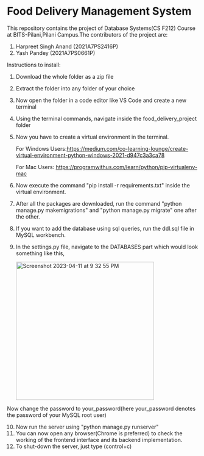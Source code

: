 # Food Delivery Management System
This repository contains the project of Database Systems(CS F212) Course at BITS-Pilani,Pilani Campus.The contributors of the project are:
1) Harpreet Singh Anand (2021A7PS2416P)
2) Yash Pandey (2021A7PS0661P)

Instructions to install:
1) Download the whole folder as a zip file
2) Extract the folder into any folder of your choice
3) Now open the folder in a code editor like VS Code and create a new terminal
4) Using the terminal commands, navigate inside the food_delivery_project folder
5) Now you have to create a virtual environment in the terminal. 

    For Windows Users:https://medium.com/co-learning-lounge/create-virtual-environment-python-windows-2021-d947c3a3ca78
    
    For Mac Users: https://programwithus.com/learn/python/pip-virtualenv-mac
    
6) Now execute the command "pip install -r requirements.txt" inside the virtual environment.
7) After all the packages are downloaded, run the command "python manage.py makemigrations" and "python manage.py migrate" one after the other.
8) If you want to add the database using sql queries, run the ddl.sql file in MySQL workbench.
9) In the settings.py file, navigate to the DATABASES part which would look something like this,
          
      <img width="362" alt="Screenshot 2023-04-11 at 9 32 55 PM" src="https://user-images.githubusercontent.com/92373075/231221945-334a4d64-91e8-4ee2-bf94-0d9a2cfbec5f.png">

 Now change the password to your_password(here  your_password denotes the password of your MySQL root user)
 
 10) Now run the server using "python manage.py runserver"
 11) You can now open any browser(Chrome is preferred) to check the working of the frontend interface and its backend implementation.
 12) To shut-down the server, just type (control+c)


